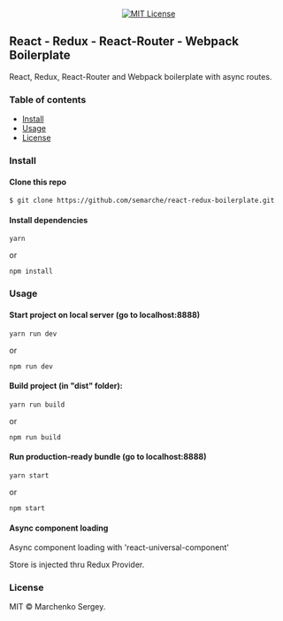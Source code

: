 ﻿<p align="center">
  <a href="http://opensource.org/licenses/MIT"><img alt="MIT License" src="https://img.shields.io/npm/l/express.svg"></a>
</p>

## React - Redux - React-Router - Webpack Boilerplate

React, Redux, React-Router and Webpack boilerplate with async routes.

### Table of contents

* [Install](#install)
* [Usage](#usage)
* [License](#license)

### Install

#### Clone this repo

```
$ git clone https://github.com/semarche/react-redux-boilerplate.git
```

#### Install dependencies

```
yarn
```
or
```
npm install
```

### Usage

#### Start project on local server (go to localhost:8888)

```
yarn run dev
```
or
```
npm run dev
```

#### Build project (in "dist" folder):

```
yarn run build
```
or
```
npm run build
```

#### Run production-ready bundle (go to localhost:8888)

```
yarn start
```
or
```
npm start
```

#### Async component loading

Async component loading with 'react-universal-component'

Store is injected thru Redux Provider.

### License

MIT © Marchenko Sergey.
